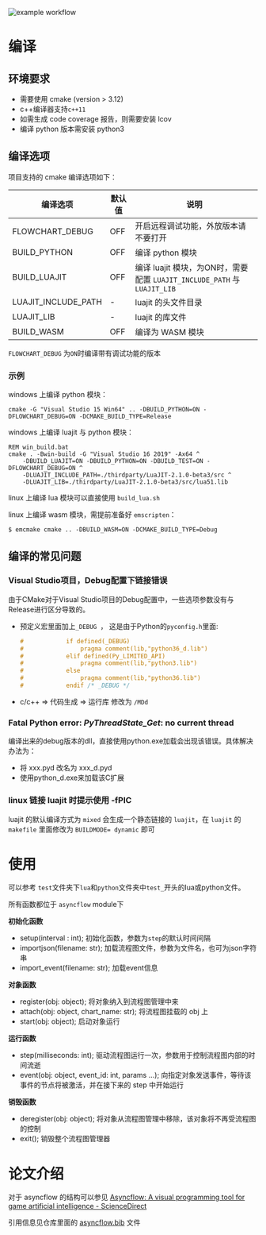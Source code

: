 ![example workflow](https://github.com/fuxi-asyncflow/asyncflow/actions/workflows/cmake.yml/badge.svg?branch=main)

# 编译

## 环境要求

+ 需要使用 cmake (version > 3.12) 
+ c++编译器支持`c++11`
+ 如需生成 code coverage 报告，则需要安装 lcov
+ 编译 python 版本需安装 python3

## 编译选项

项目支持的 cmake 编译选项如下：

| 编译选项                | 默认值 | 说明                                                          |
| ------------------- | --- | ----------------------------------------------------------- |
| FLOWCHART_DEBUG     | OFF | 开启远程调试功能，外放版本请不要打开                                          |
| BUILD_PYTHON        | OFF | 编译 python 模块                                                |
| BUILD_LUAJIT        | OFF | 编译 luajit 模块，为ON时，需要配置 `LUAJIT_INCLUDE_PATH` 与 `LUAJIT_LIB` |
| LUAJIT_INCLUDE_PATH | -   | luajit 的头文件目录                                               |
| LUAJIT_LIB          | -   | luajit 的库文件                                                 |
| BUILD_WASM          | OFF | 编译为 WASM  模块                                                |

`FLOWCHART_DEBUG` 为`ON`时编译带有调试功能的版本

### 示例

windows 上编译 python 模块：

```shell
cmake -G "Visual Studio 15 Win64" .. -DBUILD_PYTHON=ON -DFLOWCHART_DEBUG=ON -DCMAKE_BUILD_TYPE=Release
```

windows 上编译 luajit  与 python 模块：

```shell
REM win_build.bat
cmake . -Bwin-build -G "Visual Studio 16 2019" -Ax64 ^
    -DBUILD_LUAJIT=ON -DBUILD_PYTHON=ON -DBUILD_TEST=ON -DFLOWCHART_DEBUG=ON ^
    -DLUAJIT_INCLUDE_PATH=./thirdparty/LuaJIT-2.1.0-beta3/src ^
    -DLUAJIT_LIB=./thirdparty/LuaJIT-2.1.0-beta3/src/lua51.lib
```

linux 上编译 lua 模块可以直接使用 `build_lua.sh`

linux 上编译 wasm 模块，需提前准备好 `emscripten`：

```shell
$ emcmake cmake .. -DBUILD_WASM=ON -DCMAKE_BUILD_TYPE=Debug
```

## 编译的常见问题

### Visual Studio项目，Debug配置下链接错误

由于CMake对于Visual Studio项目的Debug配置中，一些选项参数没有与Release进行区分导致的。

+ 预定义宏里面加上`_DEBUG `， 这是由于Python的`pyconfig.h`里面:
  
  ```c++
  #            if defined(_DEBUG)
  #                pragma comment(lib,"python36_d.lib")
  #            elif defined(Py_LIMITED_API)
  #                pragma comment(lib,"python3.lib")
  #            else
  #                pragma comment(lib,"python36.lib")
  #            endif /* _DEBUG */
  ```

+ c/c++ => 代码生成 => 运行库 修改为 `/MDd`

### Fatal Python error: *PyThreadState_Get*: no current thread

编译出来的debug版本的dll，直接使用python.exe加载会出现该错误。具体解决办法为：

+ 将 xxx.pyd 改名为 xxx_d.pyd
+ 使用python_d.exe来加载该C扩展

### linux 链接 luajit 时提示使用 -fPIC

luajit 的默认编译方式为 `mixed` 会生成一个静态链接的 `luajit`，在 `luajit` 的 `makefile` 里面修改为 `BUILDMODE= dynamic` 即可

# 使用

可以参考 `test`文件夹下`lua`和`python`文件夹中`test_`开头的lua或python文件。

所有函数都位于 `asyncflow` module下

**初始化函数**

+ setup(interval : int); 初始化函数，参数为`step`的默认时间间隔
+ importjson(filename: str); 加载流程图文件，参数为文件名，也可为json字符串
+ import_event(filename: str); 加载event信息

**对象函数**

+ register(obj: object); 将对象纳入到流程图管理中来
+ attach(obj: object, chart_name: str); 将流程图挂载的 obj 上
+ start(obj: object); 启动对象运行

**运行函数**

+ step(milliseconds: int); 驱动流程图运行一次，参数用于控制流程图内部的时间流逝
+ event(obj: object, event_id: int, params ...); 向指定对象发送事件，等待该事件的节点将被激活，并在接下来的 step 中开始运行

**销毁函数**

+ deregister(obj: object); 将对象从流程图管理中移除，该对象将不再受流程图的控制
+ exit(); 销毁整个流程图管理器



# 论文介绍

对于 asyncflow 的结构可以参见 [Asyncflow: A visual programming tool for game artificial intelligence - ScienceDirect](https://www.sciencedirect.com/science/article/pii/S2468502X21000498)

引用信息见仓库里面的 [asyncflow.bib](./asyncflow.bib) 文件


